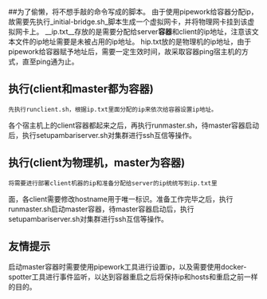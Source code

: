 ##为了偷懒，将不想手敲的命令写成的脚本。
	由于使用pipework给容器分配ip，故需要先执行_initial-bridge.sh_脚本生成一个虚拟网卡，并将物理网卡挂到该虚拟网卡上。
	__ip.txt__存放的是需要分配给server**容器**和client的ip地址，注意该文本文件的ip地址需要是未被占用的ip地址。
	hip.txt放的是物理机的ip地址，由于pipework给容器赋予地址后，需要一定生效时间，故采取容器ping宿主机的方式，直至ping通为止。

## 执行(client和master都为容器)
	先执行runclient.sh，根据ip.txt里面分配的ip来依次给容器设置ip地址。
各个宿主机上的client容器都起来之后，再执行runmaster.sh，待master容器启动后，执行setupambariserver.sh对集群进行ssh互信等操作。

## 执行(client为物理机，master为容器)
	将需要进行部署client机器的ip和准备分配给server的ip统统写到ip.txt里
面，各client需要修改hostname用于唯一标识。准备工作完毕之后，执行runmaster.sh启动master容器，待master容器启动后，执行setupambariserver.sh对集群进行ssh互信等操作。

## 友情提示
启动master容器时需要使用pipework工具进行设置ip，以及需要使用docker-spotter工具进行事件监听，以达到容器重启之后将保持ip和hosts和重启之前一样的目的。